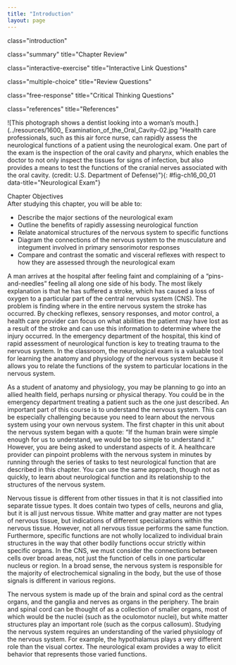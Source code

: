 ```yaml
---
title: "Introduction"
layout: page
---
```



<cnx-pi data-type="cnx.flag.introduction"> class="introduction" </cnx-pi>

<cnx-pi data-type="cnx.eoc">class="summary" title="Chapter Review"</cnx-pi>

<cnx-pi data-type="cnx.eoc">class="interactive-exercise" title="Interactive Link Questions"</cnx-pi>

<cnx-pi data-type="cnx.eoc">class="multiple-choice" title="Review Questions" </cnx-pi>

<cnx-pi data-type="cnx.eoc">class="free-response" title="Critical Thinking Questions"</cnx-pi>

<cnx-pi data-type="cnx.eoc">class="references" title="References"</cnx-pi>

 ![This photograph shows a dentist looking into a woman&#x2019;s mouth.](../resources/1600_ Examination_of_the_Oral_Cavity-02.jpg "Health care professionals, such as this air force nurse, can rapidly assess the neurological functions of a patient using the neurological exam. One part of the exam is the inspection of the oral cavity and pharynx, which enables the doctor to not only inspect the tissues for signs of infection, but also provides a means to test the functions of the cranial nerves associated with the oral cavity. (credit: U.S. Department of Defense)"){: #fig-ch16_00_01 data-title="Neurological Exam"}

<div data-type="note" class="note chapter-objectives" markdown="1">
<div data-type="title" class="title">
Chapter Objectives
</div>
After studying this chapter, you will be able to:

* Describe the major sections of the neurological exam
* Outline the benefits of rapidly assessing neurological function
* Relate anatomical structures of the nervous system to specific functions
* Diagram the connections of the nervous system to the musculature and integument involved in primary sensorimotor responses
* Compare and contrast the somatic and visceral reflexes with respect to how they are assessed through the neurological exam

</div>

A man arrives at the hospital after feeling faint and complaining of a “pins-and-needles” feeling all along one side of his body. The most likely explanation is that he has suffered a stroke, which has caused a loss of oxygen to a particular part of the central nervous system (CNS). The problem is finding where in the entire nervous system the stroke has occurred. By checking reflexes, sensory responses, and motor control, a health care provider can focus on what abilities the patient may have lost as a result of the stroke and can use this information to determine where the injury occurred. In the emergency department of the hospital, this kind of rapid assessment of neurological function is key to treating trauma to the nervous system. In the classroom, the neurological exam is a valuable tool for learning the anatomy and physiology of the nervous system because it allows you to relate the functions of the system to particular locations in the nervous system.

As a student of anatomy and physiology, you may be planning to go into an allied health field, perhaps nursing or physical therapy. You could be in the emergency department treating a patient such as the one just described. An important part of this course is to understand the nervous system. This can be especially challenging because you need to learn about the nervous system using your own nervous system. The first chapter in this unit about the nervous system began with a quote: “If the human brain were simple enough for us to understand, we would be too simple to understand it.” However, you are being asked to understand aspects of it. A healthcare provider can pinpoint problems with the nervous system in minutes by running through the series of tasks to test neurological function that are described in this chapter. You can use the same approach, though not as quickly, to learn about neurological function and its relationship to the structures of the nervous system.

Nervous tissue is different from other tissues in that it is not classified into separate tissue types. It does contain two types of cells, neurons and glia, but it is all just nervous tissue. White matter and gray matter are not types of nervous tissue, but indications of different specializations within the nervous tissue. However, not all nervous tissue performs the same function. Furthermore, specific functions are not wholly localized to individual brain structures in the way that other bodily functions occur strictly within specific organs. In the CNS, we must consider the connections between cells over broad areas, not just the function of cells in one particular nucleus or region. In a broad sense, the nervous system is responsible for the majority of electrochemical signaling in the body, but the use of those signals is different in various regions.

The nervous system is made up of the brain and spinal cord as the central organs, and the ganglia and nerves as organs in the periphery. The brain and spinal cord can be thought of as a collection of smaller organs, most of which would be the nuclei (such as the oculomotor nuclei), but white matter structures play an important role (such as the corpus callosum). Studying the nervous system requires an understanding of the varied physiology of the nervous system. For example, the hypothalamus plays a very different role than the visual cortex. The neurological exam provides a way to elicit behavior that represents those varied functions.

